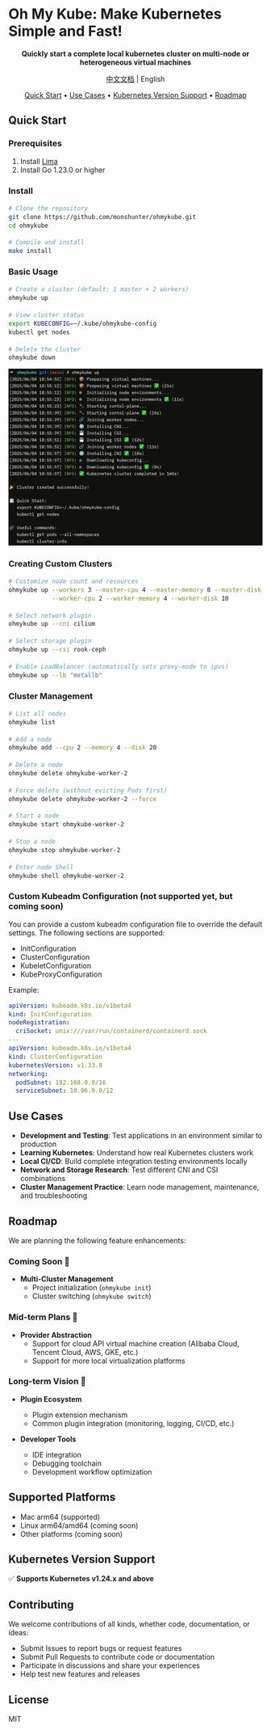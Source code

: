# Oh My Kube: Make Kubernetes Simple and Fast!

<p align="center">
  <strong>Quickly start a complete local kubernetes cluster on multi-node or heterogeneous virtual machines</strong>
</p>

<p align="center">
  <a href="README-zh.md">中文文档</a> | English
</p>

<p align="center">
  <a href="#quick-start">Quick Start</a> •
  <a href="#use-cases">Use Cases</a> •
  <a href="#kubernetes-version-support">Kubernetes Version Support</a> •
  <a href="#roadmap">Roadmap</a>
</p>

## Quick Start

### Prerequisites

1. Install [Lima](https://github.com/lima-vm/lima)
2. Install Go 1.23.0 or higher

### Install

```bash
# Clone the repository
git clone https://github.com/monshunter/ohmykube.git
cd ohmykube

# Compile and install
make install
```

### Basic Usage

```bash
# Create a cluster (default: 1 master + 2 workers)
ohmykube up

# View cluster status
export KUBECONFIG=~/.kube/ohmykube-config
kubectl get nodes

# Delete the cluster
ohmykube down
```

![OhMyKube Up Demo](docs/images/ohmykube-up.jpg)

### Creating Custom Clusters

```bash
# Customize node count and resources
ohmykube up --workers 3 --master-cpu 4 --master-memory 8 --master-disk 20 \
            --worker-cpu 2 --worker-memory 4 --worker-disk 10

# Select network plugin
ohmykube up --cni cilium

# Select storage plugin
ohmykube up --csi rook-ceph

# Enable LoadBalancer (automatically sets proxy-mode to ipvs)
ohmykube up --lb "metallb"

```

### Cluster Management

```bash
# List all nodes
ohmykube list

# Add a node
ohmykube add --cpu 2 --memory 4 --disk 20

# Delete a node
ohmykube delete ohmykube-worker-2

# Force delete (without evicting Pods first)
ohmykube delete ohmykube-worker-2 --force

# Start a node
ohmykube start ohmykube-worker-2

# Stop a node
ohmykube stop ohmykube-worker-2

# Enter node Shell
ohmykube shell ohmykube-worker-2

```

### Custom Kubeadm Configuration (not supported yet, but coming soon)

You can provide a custom kubeadm configuration file to override the default settings. The following sections are supported:

- InitConfiguration
- ClusterConfiguration
- KubeletConfiguration
- KubeProxyConfiguration

Example:

```yaml
apiVersion: kubeadm.k8s.io/v1beta4
kind: InitConfiguration
nodeRegistration:
  criSocket: unix:///var/run/containerd/containerd.sock
---
apiVersion: kubeadm.k8s.io/v1beta4
kind: ClusterConfiguration
kubernetesVersion: v1.33.0
networking:
  podSubnet: 192.168.0.0/16
  serviceSubnet: 10.96.0.0/12
```

## Use Cases

- **Development and Testing**: Test applications in an environment similar to production
- **Learning Kubernetes**: Understand how real Kubernetes clusters work
- **Local CI/CD**: Build complete integration testing environments locally
- **Network and Storage Research**: Test different CNI and CSI combinations
- **Cluster Management Practice**: Learn node management, maintenance, and troubleshooting

## Roadmap

We are planning the following feature enhancements:

### Coming Soon 🚀
- **Multi-Cluster Management**
  - Project initialization (`ohmykube init`)
  - Cluster switching (`ohmykube switch`)

### Mid-term Plans 🔄

- **Provider Abstraction**
  - Support for cloud API virtual machine creation (Alibaba Cloud, Tencent Cloud, AWS, GKE, etc.)
  - Support for more local virtualization platforms

### Long-term Vision 🌈

- **Plugin Ecosystem**
  - Plugin extension mechanism
  - Common plugin integration (monitoring, logging, CI/CD, etc.)

- **Developer Tools**
  - IDE integration
  - Debugging toolchain
  - Development workflow optimization

## Supported Platforms

- Mac arm64 (supported)
- Linux arm64/amd64 (coming soon)
- Other platforms (coming soon)

## Kubernetes Version Support

✅ **Supports Kubernetes v1.24.x and above**

## Contributing

We welcome contributions of all kinds, whether code, documentation, or ideas:

- Submit Issues to report bugs or request features
- Submit Pull Requests to contribute code or documentation
- Participate in discussions and share your experiences
- Help test new features and releases

## License

MIT